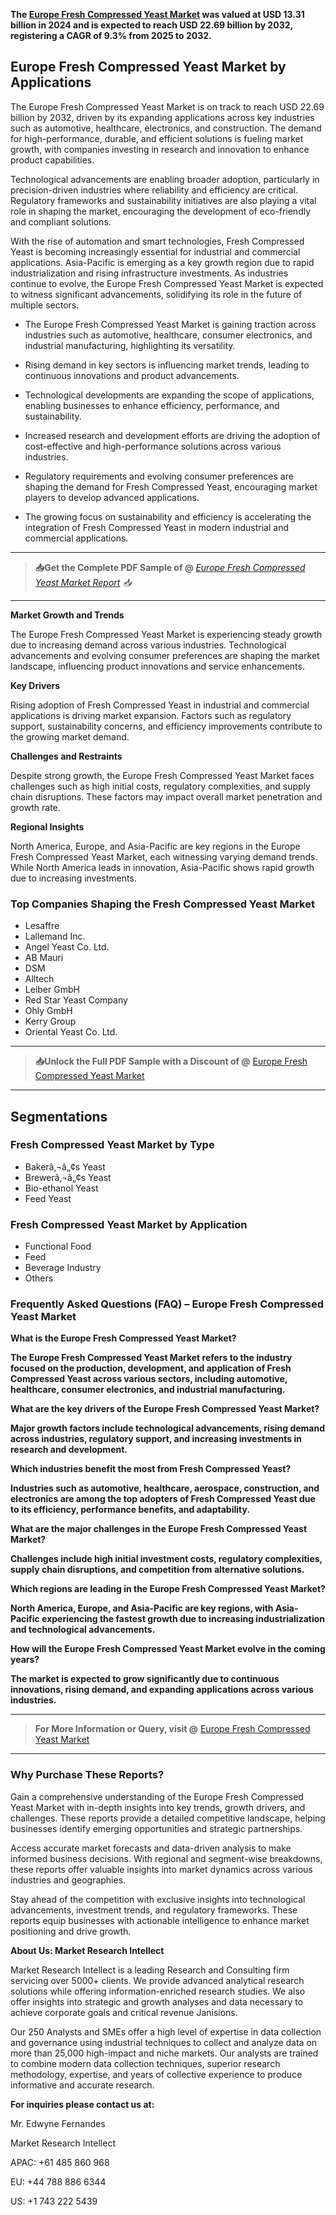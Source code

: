 <p><strong>The <a href="https://www.marketresearchintellect.com/download-sample/?rid=1003695&amp;utm_source=Pulse-April-Europe&amp;utm_medium=852">Europe Fresh Compressed Yeast Market</a> was valued at USD 13.31 billion in 2024 and is expected to reach USD 22.69 billion by 2032, registering a CAGR of 9.3% from 2025 to 2032.</strong></p><h2>Europe Fresh Compressed Yeast Market by Applications&nbsp;</h2><p><p>The Europe Fresh Compressed Yeast Market is on track to reach USD 22.69 billion by 2032, driven by its expanding applications across key industries such as automotive, healthcare, electronics, and construction. The demand for high-performance, durable, and efficient solutions is fueling market growth, with companies investing in research and innovation to enhance product capabilities.</p><p>Technological advancements are enabling broader adoption, particularly in precision-driven industries where reliability and efficiency are critical. Regulatory frameworks and sustainability initiatives are also playing a vital role in shaping the market, encouraging the development of eco-friendly and compliant solutions.</p><p>With the rise of automation and smart technologies, Fresh Compressed Yeast is becoming increasingly essential for industrial and commercial applications. Asia-Pacific is emerging as a key growth region due to rapid industrialization and rising infrastructure investments. As industries continue to evolve, the Europe Fresh Compressed Yeast Market is expected to witness significant advancements, solidifying its role in the future of multiple sectors.</p></p><ul><li><p>The Europe Fresh Compressed Yeast Market is gaining traction across industries such as automotive, healthcare, consumer electronics, and industrial manufacturing, highlighting its versatility.</p></li><li><p>Rising demand in key sectors is influencing market trends, leading to continuous innovations and product advancements.</p></li><li><p>Technological developments are expanding the scope of applications, enabling businesses to enhance efficiency, performance, and sustainability.</p></li><li><p>Increased research and development efforts are driving the adoption of cost-effective and high-performance solutions across various industries.</p></li><li><p>Regulatory requirements and evolving consumer preferences are shaping the demand for Fresh Compressed Yeast, encouraging market players to develop advanced applications.</p></li><li><p>The growing focus on sustainability and efficiency is accelerating the integration of Fresh Compressed Yeast in modern industrial and commercial applications.</p></li></ul><hr /><blockquote><p><strong><span class="font-[700]">📥Get the Complete PDF Sample of @ </span></strong><em><span class="font-[700]"><a href="https://www.marketresearchintellect.com/download-sample/?rid=1003695&amp;utm_source=Pulse-April-Europe&amp;utm_medium=852" target="_blank" data-tracking-control-name="article-ssr-frontend-pulse_little-text-block" data-tracking-will-navigate="" data-test-link="">Europe Fresh Compressed Yeast Market Report</a>&nbsp;📥</span></em></p></blockquote><hr /><p class="" data-start="77" data-end="360"><strong data-start="77" data-end="105">Market Growth and Trends</strong></p><p class="" data-start="77" data-end="360">The Europe Fresh Compressed Yeast Market is experiencing steady growth due to increasing demand across various industries. Technological advancements and evolving consumer preferences are shaping the market landscape, influencing product innovations and service enhancements.</p><p class="" data-start="362" data-end="606"><strong data-start="362" data-end="377">Key Drivers</strong></p><p class="" data-start="362" data-end="606">Rising adoption of Fresh Compressed Yeast in industrial and commercial applications is driving market expansion. Factors such as regulatory support, sustainability concerns, and efficiency improvements contribute to the growing market demand.</p><p class="" data-start="608" data-end="849"><strong data-start="608" data-end="637">Challenges and Restraints</strong></p><p class="" data-start="608" data-end="849">Despite strong growth, the Europe Fresh Compressed Yeast Market faces challenges such as high initial costs, regulatory complexities, and supply chain disruptions. These factors may impact overall market penetration and growth rate.</p><p class="" data-start="851" data-end="1095"><strong data-start="851" data-end="872">Regional Insights</strong></p><p class="" data-start="851" data-end="1095">North America, Europe, and Asia-Pacific are key regions in the Europe Fresh Compressed Yeast Market, each witnessing varying demand trends. While North America leads in innovation, Asia-Pacific shows rapid growth due to increasing investments.</p><p><h3>Top Companies Shaping the Fresh Compressed Yeast Market </h3><ul><li>Lesaffre</li><li> Lallemand Inc.</li><li> Angel Yeast Co. Ltd.</li><li> AB Mauri</li><li> DSM</li><li> Alltech</li><li> Leiber GmbH</li><li> Red Star Yeast Company</li><li> Ohly GmbH</li><li> Kerry Group</li><li> Oriental Yeast Co. Ltd.</li></ul></p><hr /><blockquote><p><strong>📥Unlock the Full PDF Sample with a Discount of @</strong> <a href="https://www.marketresearchintellect.com/ask-for-discount/?rid=1003695&amp;utm_source=Pulse-April-Europe&amp;utm_medium=852">Europe Fresh Compressed Yeast Market</a></p></blockquote><hr /><p><h2>Segmentations</h2><h3>Fresh Compressed Yeast Market by Type</h3><ul><li>Bakerâ‚¬â„¢s Yeast</li><li>Brewerâ‚¬â„¢s Yeast</li><li>Bio-ethanol Yeast</li><li>Feed Yeast</li></ul><h3>Fresh Compressed Yeast Market by Application</h3><ul><li>Functional Food</li><li>Feed</li><li>Beverage Industry</li><li>Others</li></ul></p><h3><strong>Frequently Asked Questions (FAQ) &ndash; Europe Fresh Compressed Yeast Market</strong></h3><p><strong>What is the Europe Fresh Compressed Yeast Market?</strong></p><p><strong>The Europe Fresh Compressed Yeast Market refers to the industry focused on the production, development, and application of Fresh Compressed Yeast across various sectors, including automotive, healthcare, consumer electronics, and industrial manufacturing.</strong></p><p><strong>What are the key drivers of the Europe Fresh Compressed Yeast Market?</strong></p><p><strong>Major growth factors include technological advancements, rising demand across industries, regulatory support, and increasing investments in research and development.</strong></p><p><strong>Which industries benefit the most from Fresh Compressed Yeast?</strong></p><p><strong>Industries such as automotive, healthcare, aerospace, construction, and electronics are among the top adopters of Fresh Compressed Yeast due to its efficiency, performance benefits, and adaptability.</strong></p><p><strong>What are the major challenges in the Europe Fresh Compressed Yeast Market?</strong></p><p><strong>Challenges include high initial investment costs, regulatory complexities, supply chain disruptions, and competition from alternative solutions.</strong></p><p><strong>Which regions are leading in the Europe Fresh Compressed Yeast Market?</strong></p><p><strong>North America, Europe, and Asia-Pacific are key regions, with Asia-Pacific experiencing the fastest growth due to increasing industrialization and technological advancements.</strong></p><p><strong>How will the Europe Fresh Compressed Yeast Market evolve in the coming years?</strong></p><p><strong>The market is expected to grow significantly due to continuous innovations, rising demand, and expanding applications across various industries.</strong></p><hr /><blockquote><p><span class="font-[700]"><strong>For More Information or Query, visit&nbsp;@</strong>&nbsp;</span><span class="font-[700]"><a href="https://www.marketresearchintellect.com/product/global-fresh-compressed-yeast-market/?utm_source=Linkedin&utm_medium=852" target="_blank" data-tracking-control-name="article-ssr-frontend-pulse_little-text-block" data-tracking-will-navigate="" data-test-link="">Europe Fresh Compressed Yeast Market</a></span></p></blockquote><hr /><h3><strong data-start="0" data-end="31">Why Purchase These Reports?</strong></h3><p class="" data-start="35" data-end="297">Gain a comprehensive understanding of the Europe Fresh Compressed Yeast Market with in-depth insights into key trends, growth drivers, and challenges. These reports provide a detailed competitive landscape, helping businesses identify emerging opportunities and strategic partnerships.</p><p class="" data-start="299" data-end="540">Access accurate market forecasts and data-driven analysis to make informed business decisions. With regional and segment-wise breakdowns, these reports offer valuable insights into market dynamics across various industries and geographies.</p><p class="" data-start="542" data-end="784">Stay ahead of the competition with exclusive insights into technological advancements, investment trends, and regulatory frameworks. These reports equip businesses with actionable intelligence to enhance market positioning and drive growth.</p><p><strong><span class="font-[700]">About Us: Market Research Intellect</span></strong></p><p><span class="">Market Research Intellect is a leading Research and Consulting firm servicing over 5000+ clients. We provide advanced analytical research solutions while offering information-enriched research studies.&nbsp;</span>We also offer insights into strategic and growth analyses and data necessary to achieve corporate goals and critical revenue Janisions.</p><p><span class="">Our 250 Analysts and SMEs offer a high level of expertise in data collection and governance using industrial techniques to collect and analyze data on more than 25,000 high-impact and niche markets. Our analysts are trained to combine modern data collection techniques, superior research methodology, expertise, and years of collective experience to produce informative and accurate research.</span></p><p><strong>For inquiries please contact us at:</strong></p><p>Mr. Edwyne Fernandes</p><p>Market Research Intellect</p><p>APAC: +61 485 860 968</p><p>EU: +44 788 886 6344</p><p>US: +1 743 222 5439</p>